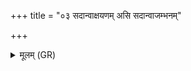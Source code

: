 +++
title = "०३ सदान्वाक्षयणम् असि सदान्वाजम्भनम्"

+++
<details><summary>मूलम् (GR)</summary>

सदान्वाक्षयणम् असि  
सदान्वाजम्भनम् असि स्वाहा ॥
</details>